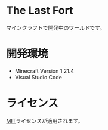 # The Last Fort
  マインクラフトで開発中のワールドです。
  
# 開発環境
* Minecraft Version 1.21.4
* Visual Studio Code

# ライセンス
[MIT](https://github.com/Tomato-kirai/TheLastFort/blob/main/LICENSE)ライセンスが適用されます。
